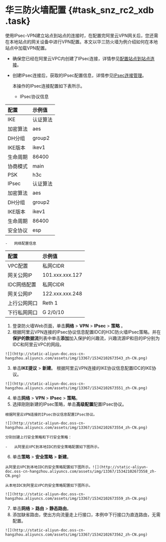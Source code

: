 # 华三防火墙配置 {#task_snz_rc2_xdb .task}

使用IPsec-VPN建立站点到站点的连接时，在配置完阿里云VPN网关后，您还需在本地站点的网关设备中进行VPN配置。本文以华三防火墙为例介绍如何在本地站点中加载VPN配置。

-   确保您已经在阿里云VPC内创建了IPsec连接，详情参见[配置站点到站点连接](https://help.aliyun.com/document_detail/65072.html?spm=a2c4g.11186623.2.3.02pwkT)。

-   创建IPsec连接后，获取的IPsec配置信息，详情参见[IPsec连接管理](https://help.aliyun.com/document_detail/65288.html?spm=a2c4g.11186623.2.4.02pwkT)。

    本操作的IPsec连接配置如下表所示。

    -   IPsec协议信息

|配置|示例值|
|:-|:--|
|IKE|认证算法|sha1|
|加密算法|aes|
|DH分组|group2|
|IKE版本|ikev1|
|生命周期|86400|
|协商模式|main|
|PSK|h3c|
|IPsec|认证算法|sha1|
|加密算法|aes|
|DH分组|group2|
|IKE版本|ikev1|
|生命周期|86400|
|安全协议|esp|

    -   网络配置信息

|配置|示例值|
|:-|:--|
|VPC配置|私网CIDR|192.168.10.0/24|
|网关公网IP|101.xxx.xxx.127|
|IDC网络配置|私网CIDR|192.168.66.0/24|
|网关公网IP|122.xxx.xxx.248|
|上行公网网口|Reth 1|
|下行私网网口|G 2/0/10|


1.   登录防火墙Web页面，单击**网络** \> **VPN** \> **IPsec** \> **策略** 。 
2.   根据阿里云VPN连接的IPsec协议信息配置IDC的H3C防火墙IPsec策略。并在**保护的数据流**列表中单击**添加**加入保护的兴趣流，兴趣流源IP和目的IP分别为IDC和阿里云VPC的网段。 

    ![](http://static-aliyun-doc.oss-cn-hangzhou.aliyuncs.com/assets/img/13367/15342102673543_zh-CN.png)

3.   单击**IKE提议** \> **新建**。 根据阿里云VPN连接的IKE协议信息配置IDC的IKE协议。

    ![](http://static-aliyun-doc.oss-cn-hangzhou.aliyuncs.com/assets/img/13367/15342102673551_zh-CN.png)

4.   单击**网络** \> **VPN** \> **IPsec** \> **策略**。 
5.   选择刚刚新建的IPsec策略，单击**高级配置**配置IPsec协议。 

    根据阿里云VPN连接的IPsec协议信息配置IPsec协议。

    ![](http://static-aliyun-doc.oss-cn-hangzhou.aliyuncs.com/assets/img/13367/15342102673554_zh-CN.png)

    分别创建上行安全策略和下行安全策略：

    -   从阿里云VPC到本地IDC的安全策略配置如下图所示。

6.   单击**策略** \> **安全策略** \> **新建**。 

    从阿里云VPC到本地IDC的安全策略配置如下图所示。![](http://static-aliyun-doc.oss-cn-hangzhou.aliyuncs.com/assets/img/13367/15342102673558_zh-CN.png)

    从本地IDC到阿里云VPC的安全策略配置如下图所示。

    ![](http://static-aliyun-doc.oss-cn-hangzhou.aliyuncs.com/assets/img/13367/15342102673559_zh-CN.png)

7.   单击**网络** \> **路由** \> **静态路由**。 
8.   添加缺省路由，使出方向流量走上行接口，本例中下行接口为直连路由，无需配置。 

    ![](http://static-aliyun-doc.oss-cn-hangzhou.aliyuncs.com/assets/img/13367/15342102673562_zh-CN.png)



